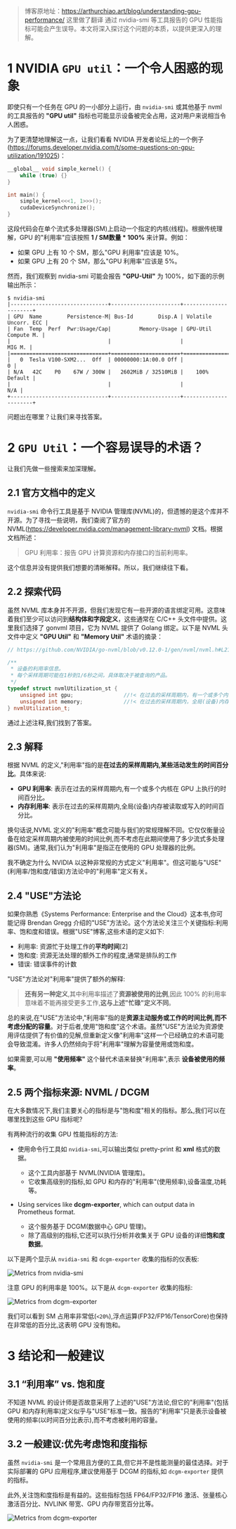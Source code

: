> 博客原地址：https://arthurchiao.art/blog/understanding-gpu-performance/ 这里做了翻译
通过 nvidia-smi 等工具报告的 GPU 性能指标可能会产生误导。本文将深入探讨这个问题的本质，以提供更深入的理解。

# 1 NVIDIA `GPU util`：一个令人困惑的现象

即使只有一个任务在 GPU 的一小部分上运行，由 `nvidia-smi` 或其他基于 nvml 的工具报告的 **"GPU util"** 指标也可能显示设备被完全占用，这对用户来说相当令人困惑。

为了更清楚地理解这一点，让我们看看 NVIDIA 开发者论坛上的一个例子(https://forums.developer.nvidia.com/t/some-questions-on-gpu-utilization/191025)：

```c++
__global__ void simple_kernel() {
    while (true) {}
}

int main() {
    simple_kernel<<<1, 1>>>();
    cudaDeviceSynchronize();
}
```

这段代码会在单个流式多处理器(SM)上启动一个指定的内核(线程)。根据传统理解，GPU 的"利用率"应该按照 **1 / SM数量 * 100%** 来计算。例如：

- 如果 GPU 上有 10 个 SM，那么"GPU 利用率"应该是 10%。
- 如果 GPU 上有 20 个 SM，那么"GPU 利用率"应该是 5%。

然而，我们观察到 nvidia-smi 可能会报告 **"GPU-Util"** 为 100%，如下面的示例输出所示：

```shell
$ nvidia-smi
|-------------------------------+----------------------+----------------------+
| GPU  Name        Persistence-M| Bus-Id        Disp.A | Volatile Uncorr. ECC |
| Fan  Temp  Perf  Pwr:Usage/Cap|         Memory-Usage | GPU-Util  Compute M. |
|                               |                      |               MIG M. |
|===============================+======================+======================|
|   0  Tesla V100-SXM2...  Off  | 00000000:1A:00.0 Off |                    0 |
| N/A   42C    P0    67W / 300W |   2602MiB / 32510MiB |    100%      Default |
|                               |                      |                  N/A |
+-------------------------------+----------------------+----------------------+
```

问题出在哪里？让我们来寻找答案。

# 2 `GPU Util`：一个容易误导的术语？

让我们先做一些搜索来加深理解。

## 2.1 官方文档中的定义

`nvidia-smi` 命令行工具是基于 NVIDIA 管理库(NVML)的，但遗憾的是这个库并不开源。为了寻找一些说明，我们查阅了官方的 NVML(https://developer.nvidia.com/management-library-nvml) 文档。根据文档所述：

> GPU 利用率：报告 GPU 计算资源和内存接口的当前利用率。

这个信息并没有提供我们想要的清晰解释。所以，我们继续往下看。

## 2.2 探索代码

虽然 NVML 库本身并不开源，但我们发现它有一些开源的语言绑定可用。这意味着我们至少可以访问到**结构体和字段定义**，这些通常在 C/C++ 头文件中提供。这里我们选择了 gonvml 项目，它为 NVML 提供了 Golang 绑定。以下是 NVML 头文件中定义 **"GPU Util"** 和 **"Memory Util"** 术语的摘录：


```c++
// https://github.com/NVIDIA/go-nvml/blob/v0.12.0-1/gen/nvml/nvml.h#L210

/**
 * 设备的利用率信息。
 * 每个采样周期可能在1秒到1/6秒之间，具体取决于被查询的产品。
 */
typedef struct nvmlUtilization_st {
    unsigned int gpu;                //!< 在过去的采样周期内，有一个或多个内核在GPU上执行的时间百分比
    unsigned int memory;             //!< 在过去的采样周期内，全局(设备)内存被读取或写入的时间百分比
} nvmlUtilization_t;
```
通过上述注释,我们找到了答案。

## 2.3 解释

根据 NVML 的定义,"利用率"指的是**在过去的采样周期内,某些活动发生的时间百分比**。具体来说:

- **GPU 利用率**: 表示在过去的采样周期内,有一个或多个内核在 GPU 上执行的时间百分比。
- **内存利用率**: 表示在过去的采样周期内,全局(设备)内存被读取或写入的时间百分比。

换句话说,NVML 定义的"利用率"概念可能与我们的常规理解不同。它仅仅衡量设备在给定采样周期内被使用的时间比例,而不考虑在此期间使用了多少流式多处理器(SM)。通常,我们认为"利用率"是指正在使用的 GPU 处理器的比例。

我不确定为什么 NVIDIA 以这种非常规的方式定义"利用率"。但这可能与"USE"(利用率/饱和度/错误)方法论中的"利用率"定义有关。

## 2.4 "USE"方法论

如果你熟悉《Systems Performance: Enterprise and the Cloud》这本书,你可能记得 Brendan Gregg 介绍的"USE"方法论。这个方法论关注三个关键指标:利用率、饱和度和错误。根据"USE"博客,这些术语的定义如下:
- 利用率: 资源忙于处理工作的**平均时间**[2]
- 饱和度: 资源无法处理的额外工作的程度,通常是排队的工作
- 错误: 错误事件的计数

"USE"方法论对"利用率"提供了额外的解释:

> **还有另一种定义**,其中利用率描述了**资源被使用的比例**,因此 100% 的利用率意味着不能再接受更多工作,**这与上述"忙碌"定义不同**。

总的来说,在"USE"方法论中,"利用率"指的是**资源主动服务或工作的时间比例,而不考虑分配的容量**。对于后者,使用"饱和度"这个术语。虽然"USE"方法论为资源使用评估提供了有价值的见解,但重新定义像"利用率"这样一个已经确立的术语可能会导致混淆。许多人仍然倾向于将"利用率"理解为容量使用或饱和度。

如果需要,可以用 **"使用频率"** 这个替代术语来替换"利用率",表示 **设备被使用的频率**。

## 2.5 两个指标来源: NVML / DCGM

在大多数情况下,我们主要关心的指标是与"饱和度"相关的指标。那么,我们可以在哪里找到这些 GPU 指标呢?

有两种流行的收集 GPU 性能指标的方法:

- 使用命令行工具如 `nvidia-smi`,可以输出类似 pretty-print 和 **xml** 格式的数据。
    - 这个工具内部基于 NVML(NVIDIA 管理库)。
    - 它收集高级别的指标,如 GPU 和内存的"利用率"(使用频率),设备温度,功耗等。

- Using services like **dcgm-exporter**, which can output data in Prometheus format.
    - 这个服务基于 DCGM(数据中心 GPU 管理)。
    - 除了高级别的指标,它还可以执行分析并收集关于 GPU 设备的详细**饱和度数据**。

以下是两个显示从 `nvidia-smi` 和 `dcgm-exporter` 收集的指标的仪表板:


![Metrics from nvidia-smi](https://files.mdnice.com/user/59/14e60ce9-4b64-4353-9eed-bd00576e0e1e.png)


注意 GPU 的利用率是 100%。以下是从 `dcgm-exporter` 收集的指标:

![Metrics from dcgm-exporter](https://files.mdnice.com/user/59/5a3cf61f-53ec-4139-bbae-0f80090897c6.png)


我们可以看到 SM 占用率非常低(`<20%`),浮点运算(FP32/FP16/TensorCore)也保持在非常低的百分比,这表明 GPU 没有饱和。

# 3 结论和一般建议

## 3.1 “利用率” vs. 饱和度

不知道 NVML 的设计师是否故意采用了上述的"USE"方法论,但它的"利用率"(包括 GPU 和内存利用率)定义似乎与"USE"标准一致。报告的"利用率"只是表示设备被使用的频率(以时间百分比表示),而不考虑被利用的容量。

## 3.2 一般建议:优先考虑饱和度指标

虽然 `nvidia-smi` 是一个常用且方便的工具,但它并不是性能测量的最佳选择。对于实际部署的 GPU 应用程序,建议使用基于 DCGM 的指标,如 `dcgm-exporter` 提供的指标。

此外,关注饱和度指标是有益的。这些指标包括 FP64/FP32/FP16 激活、张量核心激活百分比、NVLINK 带宽、GPU 内存带宽百分比等。

![Metrics from dcgm-exporter](https://files.mdnice.com/user/59/395d48b6-16b4-41d3-96ea-508868878004.png)


